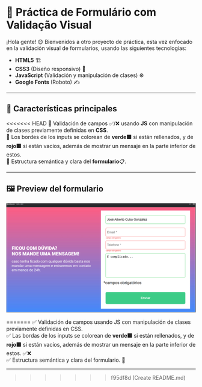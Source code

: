 # 📌 Práctica de Formulário com Validação Visual

¡Hola gente! 😊 Bienvenidos a otro proyecto de práctica, esta vez enfocado en la validación visual de formularios, usando las siguientes tecnologías:

- **HTML5** 🏗️  
- **CSS3** (Diseño responsivo) 🎨  
- **JavaScript** (Validación y manipulación de clases) ⚙️  
- **Google Fonts** (Roboto) ✍️  

---

## 🚀 Características principales

<<<<<<< HEAD
🔹 Validación de campos ✅/❌ usando **JS** con manipulación de clases previamente definidas en **CSS**.  
🔹 Los bordes de los inputs se colorean de **verde🟩** si están rellenados, y de **rojo🟥** si están vacíos, además de mostrar un mensaje en la parte inferior de estos.  
🔹 Estructura semántica y clara del **formulario**📋.  

---

## 🖼️ Preview del formulario

![Preview de la validación de campos](./screenshots/notebbok-campos-preenchidos.png)

=======
✅ Validación de campos usando JS con manipulación de clases previamente definidas en CSS.  
✅ Las bordas de los inputs se colorean de **verde🟩** si están rellenados, y de **rojo🟥** si están vacíos, además de mostrar un mensaje en la parte inferior de estos. ✅❌  
✅ Estructura semántica y clara del formulario. 🧱  

---
>>>>>>> f95df8d (Create README.md)
